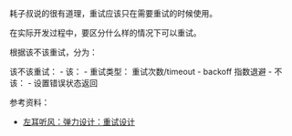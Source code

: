 耗子叔说的很有道理，重试应该只在需要重试的时候使用。

在实际开发过程中，要区分什么样的情况下可以重试。

根据该不该重试，分为：

该不该重试：
    - 该：
        - 重试类型： 重试次数/timeout
        - backoff 指数退避
    - 不该：
        - 设置错误状态返回

参考资料：
- [左耳听风：弹力设计：重试设计](https://time.geekbang.org/column/article/4121)

